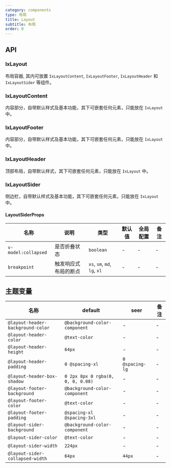 ```yaml
---
category: components
type: 布局
title: Layout
subtitle: 布局
order: 0
---
```


## API

### IxLayout

布局容器, 其内可放置 `IxLayoutContent`, `IxLayoutFooter`, `IxLayoutHeader` 和 `IxLayoutSider` 等组件。

### IxLayoutContent

内容部分，自带默认样式及基本功能，其下可嵌套任何元素，只能放在 `IxLayout` 中。

### IxLayoutFooter

内容部分，自带默认样式及基本功能，其下可嵌套任何元素，只能放在 `IxLayout` 中。

### IxLayoutHeader

顶部布局，自带默认样式，其下可嵌套任何元素，只能放在 `IxLayout` 中。

### IxLayoutSider

侧边栏，自带默认样式及基本功能，其下可嵌套任何元素，只能放在 `IxLayout` 中。

#### LayoutSiderProps

| 名称 | 说明 | 类型  | 默认值 | 全局配置 | 备注 |
| --- | --- | --- | --- | --- | --- |
| `v-model:collapsed` | 是否折叠状态 | `boolean` | - | - | -  |
| `breakpoint` | 触发响应式布局的断点 | `xs`, `sm`, `md`, `lg`, `xl` | - | - |  - |

<!--- insert less variable begin  --->
## 主题变量

| 名称 | default | seer | 备注 |
| --- | --- | --- | --- |
| `@layout-header-background-color` | `@background-color-component` | - | - |
| `@layout-header-color` | `@text-color` | - | - |
| `@layout-header-height` | `64px` | - | - |
| `@layout-header-padding` | `0 @spacing-xl` | `0 @spacing-lg` | - |
| `@layout-header-box-shadow` | `0 2px 8px 0 rgba(0, 0, 0, 0.08)` | - | - |
| `@layout-footer-background` | `@background-color-component` | - | - |
| `@layout-footer-color` | `@text-color` | - | - |
| `@layout-footer-padding` | `@spacing-xl @spacing-3xl` | - | - |
| `@layout-sider-background` | `@background-color-component` | - | - |
| `@layout-sider-color` | `@text-color` | - | - |
| `@layout-sider-width` | `224px` | - | - |
| `@layout-sider-collapsed-width` | `64px` | `44px` | - |
<!--- insert less variable end  --->